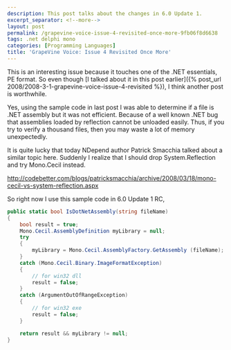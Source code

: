 ```yaml
---
description: This post talks about the changes in 6.0 Update 1.
excerpt_separator: <!--more-->
layout: post
permalink: /grapevine-voice-issue-4-revisited-once-more-9fb06f8d6638
tags: .net delphi mono
categories: [Programming Languages]
title: 'GrapeVine Voice: Issue 4 Revisited Once More'
---
```

This is an interesting issue because it touches one of the .NET essentials, PE format. So even though [I talked about it in this post earlier]({% post_url 2008/2008-3-1-grapevine-voice-issue-4-revisited %}), I think another post is worthwhile.

<!--more-->

Yes, using the sample code in last post I was able to determine if a file is .NET assembly but it was not efficient. Because of a well known .NET bug that assemblies loaded by reflection cannot be unloaded easily. Thus, if you try to verify a thousand files, then you may waste a lot of memory unexpectedly.

It is quite lucky that today NDepend author Patrick Smacchia talked about a similar topic here. Suddenly I realize that I should drop System.Reflection and try Mono.Cecil instead.

http://codebetter.com/blogs/patricksmacchia/archive/2008/03/18/mono-cecil-vs-system-reflection.aspx

So right now I use this sample code in 6.0 Update 1 RC,

``` csharp
public static bool IsDotNetAssembly(string fileName)
{
    bool result = true;
    Mono.Cecil.AssemblyDefinition myLibrary = null;
    try
    {
        myLibrary = Mono.Cecil.AssemblyFactory.GetAssembly (fileName);
    }
    catch (Mono.Cecil.Binary.ImageFormatException)
    {
        // for win32 dll
        result = false;
    }
    catch (ArgumentOutOfRangeException)
    {
        // for win32 exe
        result = false;
    }

    return result && myLibrary != null;
}
```
